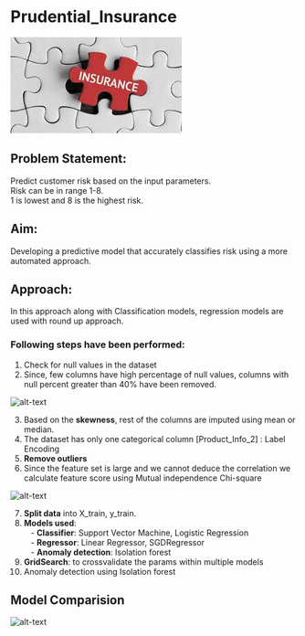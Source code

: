 # Prudential_Insurance

![alt-text](https://github.com/HitPant/Insurance_Risk_Prediction/blob/main/images/ins.jpeg)

## **Problem Statement:**
Predict customer risk based on the input parameters.<br>
Risk can be in range 1-8.<br>
1 is lowest and 8 is the highest risk.<br>

## **Aim:**
Developing a predictive model that accurately classifies risk using a more automated approach.

## **Approach:**
In this approach along with Classification models, regression models are used with round up approach.

### Following steps have been performed:
1. Check for null values in the dataset
2. Since, few columns have high percentage of null values, columns with null percent greater than 40% have been removed.

![alt-text](https://github.com/HitPant/Prudential_Insurance/blob/main/images/missratio.jpg)

3. Based on the **skewness**, rest of the columns are imputed using mean or median.
4. The dataset has only one categorical column [Product_Info_2] : Label Encoding
5. **Remove outliers**
6. Since the feature set is large and we cannot deduce the correlation we calculate feature score using Mutual independence Chi-square

![alt-text](https://github.com/HitPant/Prudential_Insurance/blob/main/images/chi.jpg)

7. **Split data** into X_train, y_train.
8. **Models used**:<br>
&nbsp;&nbsp; - **Classifier**: Support Vector Machine, Logistic Regression<br>
&nbsp;&nbsp; - **Regressor**: Linear Regressor, SGDRegressor<br>
&nbsp;&nbsp; - **Anomaly detection**: Isolation forest
9. **GridSearch**: to crossvalidate the params within multiple models
10. Anomaly detection using Isolation forest

## Model Comparision
![alt-text](https://github.com/HitPant/Prudential_Insurance/blob/main/images/cmp.jpg)
